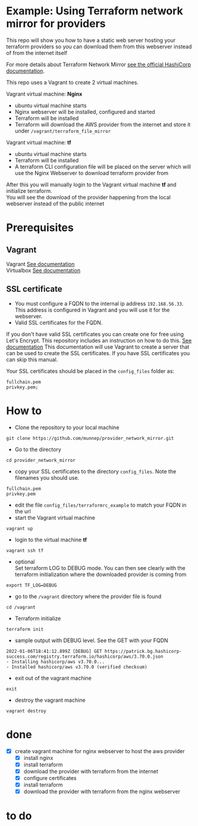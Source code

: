 # Example: Using Terraform network mirror for providers

This repo will show you how to have a static web server hosting your terraform providers so you can download them from this webserver instead of from the internet itself

For more details about Terraform Network Mirror [see the official HashiCorp documentation](https://www.terraform.io/cli/config/config-file#cli-configuration-file-terraformrc-or-terraform-rc). 

This repo uses a Vagrant to create 2 virtual machines.

Vagrant virtual machine: **Nginx**
- ubuntu virtual machine starts
- Nginx webserver will be installed, configured and started
- Terraform will be installed
- Terraform will download the AWS provider from the internet and store it under ```/vagrant/terraform_file_mirror```

Vagrant virtual machine: **tf**
- ubuntu virtual machine starts
- Terraform will be installed
- A terraform CLI configuration file will be placed on the server which will use the Nginx Webserver to download terraform provider from

After this you will manually login to the Vagrant virtual machine **tf** and initialize terraform.  
You will see the download of the provider happening from the local webserver instead of the public internet

# Prerequisites

## Vagrant
Vagrant [See documentation](https://www.vagrantup.com/docs/installation)  
Virtualbox [See documentation](https://www.virtualbox.org/wiki/Downloads)

## SSL certificate
- You must configure a FQDN to the internal ip address ```192.168.56.33```. This address is configured in Vagrant and you will use it for the webserver. 
- Valid SSL certificates for the FQDN. 

If you don't have valid SSL certificates you can create one for free using Let's Encrypt. This repository includes an instruction on how to do this. [See documentation](nginx_create_certificate/README.md) This documentation will use Vagrant to create a server that can be used to create the SSL certificates. If you have SSL certificates you can skip this manual.    

Your SSL certificates should be placed in the ```config_files``` folder
as:
```
fullchain.pem 
privkey.pem; 
```

# How to

- Clone the repository to your local machine
```
git clone https://github.com/munnep/provider_network_mirror.git
```
- Go to the directory
```
cd provider_network_mirror
```
- copy your SSL certificates to the directory ```config_files```. Note the filenames you should use. 
```
fullchain.pem
privkey.pem
```
- edit the file ```config_files/terraformrc_example``` to match your FQDN in the url
- start the Vagrant virtual machine
```
vagrant up
```
- login to the virtual machine **tf**
```
vagrant ssh tf
```
- optional   
Set terraform LOG to DEBUG mode. You can then see clearly with the terraform initialization where the downloaded provider is coming from
```
export TF_LOG=DEBUG
```
- go to the ```/vagrant``` directory where the provider file is found
```
cd /vagrant
```
- Terraform initialize
```
terraform init
```
- sample output with DEBUG level. See the GET with your FQDN
```
2022-01-06T18:41:12.899Z [DEBUG] GET https://patrick.bg.hashicorp-success.com/registry.terraform.io/hashicorp/aws/3.70.0.json
- Installing hashicorp/aws v3.70.0...
- Installed hashicorp/aws v3.70.0 (verified checksum)
```
- exit out of the vagrant machine
```
exit
```
- destroy the vagrant machine
```
vagrant destroy
```


# done
- [x] create vagrant machine for nginx webserver to host the aws provider 
    - [x] install nginx
    - [x] install terraform
    - [x] download the provider with terraform from the internet
    - [x] configure certificates
    - [x] install terraform
    - [x] download the provider with terraform from the nginx webserver

# to do


